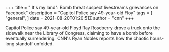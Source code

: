 +++
title = "'It's my land': Bomb threat suspect livestreams grievances on Facebook"
description = "Capitol Police say 49-year-old Floy"
tags = [
"general",
]
date = 2021-08-20T01:20:51Z
author = "cnn"
+++

Capitol Police say 49-year-old Floyd Ray Roseberry drove a truck onto the sidewalk near the Library of Congress, claiming to have a bomb before eventually surrendering. CNN's Ryan Nobles reports how the chaotic hours-long standoff unfolded.
    
